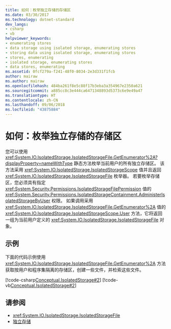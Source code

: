 ```yaml
---
title: 如何：枚举独立存储的存储区
ms.date: 03/30/2017
ms.technology: dotnet-standard
dev_langs:
- csharp
- vb
helpviewer_keywords:
- enumerating stores
- data storage using isolated storage, enumerating stores
- storing data using isolated storage, enumerating stores
- stores, enumerating
- isolated storage, enumerating stores
- data stores, enumerating
ms.assetid: 0fcf279a-f241-48f0-8034-2e3d331f1fcb
author: mairaw
ms.author: mairaw
ms.openlocfilehash: 484ba261f8e5c88f17b3eba3a354967e2350a621
ms.sourcegitcommit: a885cc8c3e444ca6471348893d5373c6e9e49a47
ms.translationtype: HT
ms.contentlocale: zh-CN
ms.lasthandoff: 09/06/2018
ms.locfileid: "43875884"
---
```

# <a name="how-to-enumerate-stores-for-isolated-storage"></a>如何：枚举独立存储的存储区
您可以使用 <xref:System.IO.IsolatedStorage.IsolatedStorageFile.GetEnumerator%2A?displayProperty=nameWithType> 静态方法枚举当前用户的所有独立存储区。 该方法采用 <xref:System.IO.IsolatedStorage.IsolatedStorageScope> 值并且返回 <xref:System.IO.IsolatedStorage.IsolatedStorageFile> 枚举器。 若要枚举存储区，您必须具有指定<xref:System.Security.Permissions.IsolatedStorageFilePermission> 值的 <xref:System.Security.Permissions.IsolatedStorageContainment.AdministerIsolatedStorageByUser> 权限。 如果调用采用 <xref:System.IO.IsolatedStorage.IsolatedStorageFile.GetEnumerator%2A> 值的 <xref:System.IO.IsolatedStorage.IsolatedStorageScope.User> 方法，它将返回一组为当前用户定义的 <xref:System.IO.IsolatedStorage.IsolatedStorageFile> 对象。  
  
## <a name="example"></a>示例  
 下面的代码示例使用 <xref:System.IO.IsolatedStorage.IsolatedStorageFile.GetEnumerator%2A> 方法获取按用户和程序集隔离的存储区，创建一些文件，并检索这些文件。  
  
 [!code-csharp[Conceptual.IsolatedStorage#2](../../../samples/snippets/csharp/VS_Snippets_CLR/conceptual.isolatedstorage/cs/source2.cs#2)]
 [!code-vb[Conceptual.IsolatedStorage#2](../../../samples/snippets/visualbasic/VS_Snippets_CLR/conceptual.isolatedstorage/vb/source2.vb#2)]  
  
## <a name="see-also"></a>请参阅

- <xref:System.IO.IsolatedStorage.IsolatedStorageFile>  
- [独立存储](../../../docs/standard/io/isolated-storage.md)
